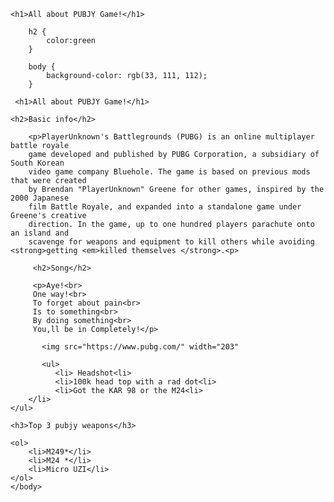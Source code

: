 <!DOCTYPE html>
<html>
    <head>
        <meta charset="utf-8">
        <title>All about PUBJY Game!</title>
    </head>
    <body>
	
	<h1>All about PUBJY Game!</h1>
    
        h2 {
            color:green
        }  
        
        body {
            background-color: rgb(33, 111, 112);
        }
    
	 <h1>All about PUBJY Game!</h1>
	 
    <h2>Basic info</h2>
   
	    <p>PlayerUnknown's Battlegrounds (PUBG) is an online multiplayer battle royale 
		game developed and published by PUBG Corporation, a subsidiary of South Korean 
		video game company Bluehole. The game is based on previous mods that were created 
		by Brendan "PlayerUnknown" Greene for other games, inspired by the 2000 Japanese 
		film Battle Royale, and expanded into a standalone game under Greene's creative 
		direction. In the game, up to one hundred players parachute onto an island and
		scavenge for weapons and equipment to kill others while avoiding <strong>getting <em>killed themselves </strong>.<p>
       
		 <h2>Song</h2>
		 
		 <p>Aye!<br>
         One way!<br>
         To forget about pain<br>
         Is to something<br>
         By doing something<br>
         You,ll be in Completely!</p>

           <img src="https://www.pubg.com/" width="203"
		   
		   <ul>
		      <li> Headshot<li>
			  <li>100k head top with a rad dot<li>
			  <li>Got the KAR 98 or the M24<li>
		</li>
    </ul>
    
    <h3>Top 3 pubjy weapons</h3>
    
    <ol>
        <li>M249*</li>
        <li>M24 *</li>
        <li>Micro UZI</li>
    </ol>	  
    </body>
</html>		
